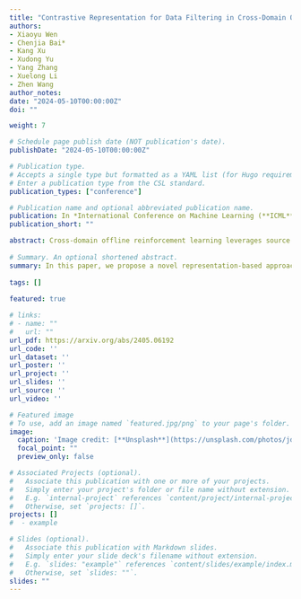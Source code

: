 ```yaml
---
title: "Contrastive Representation for Data Filtering in Cross-Domain Offline Reinforcement Learning."
authors:
- Xiaoyu Wen
- Chenjia Bai*
- Kang Xu
- Xudong Yu
- Yang Zhang
- Xuelong Li
- Zhen Wang
author_notes:
date: "2024-05-10T00:00:00Z"
doi: ""

weight: 7

# Schedule page publish date (NOT publication's date).
publishDate: "2024-05-10T00:00:00Z"

# Publication type.
# Accepts a single type but formatted as a YAML list (for Hugo requirements).
# Enter a publication type from the CSL standard.
publication_types: ["conference"]

# Publication name and optional abbreviated publication name.
publication: In *International Conference on Machine Learning (**ICML**)*, 2024
publication_short: ""

abstract: Cross-domain offline reinforcement learning leverages source domain data with diverse transition dynamics to alleviate the data requirement for the target domain. However, simply merging the data of two domains leads to performance degradation due to the dynamics mismatch. Existing methods address this problem by measuring the dynamics gap via domain classifiers while relying on the assumptions of the transferability of paired domains. In this paper, we propose a novel representation-based approach to measure the domain gap, where the representation is learned through a contrastive objective by sampling transitions from different domains. We show that such an objective recovers the mutual-information gap of transition functions in two domains without suffering from the unbounded issue of the dynamics gap in handling significantly different domains. Based on the representations, we introduce a data filtering algorithm that selectively shares transitions from the source domain according to the contrastive score functions. Empirical results on various tasks demonstrate that our method achieves superior performance, using only 10% of the target data to achieve 89.2% of the performance on 100% target dataset with state-of-the-art methods.
  
# Summary. An optional shortened abstract.
summary: In this paper, we propose a novel representation-based approach to measure the domain gap, where the representation is learned through a contrastive objective by sampling transitions from different domains.
  
tags: []
  
featured: true

# links:
# - name: ""
#   url: ""
url_pdf: https://arxiv.org/abs/2405.06192
url_code: ''
url_dataset: ''
url_poster: ''
url_project: ''
url_slides: ''
url_source: ''
url_video: ''

# Featured image
# To use, add an image named `featured.jpg/png` to your page's folder. 
image:
  caption: 'Image credit: [**Unsplash**](https://unsplash.com/photos/jdD8gXaTZsc)'
  focal_point: ""
  preview_only: false

# Associated Projects (optional).
#   Associate this publication with one or more of your projects.
#   Simply enter your project's folder or file name without extension.
#   E.g. `internal-project` references `content/project/internal-project/index.md`.
#   Otherwise, set `projects: []`.
projects: []
#  - example

# Slides (optional).
#   Associate this publication with Markdown slides.
#   Simply enter your slide deck's filename without extension.
#   E.g. `slides: "example"` references `content/slides/example/index.md`.
#   Otherwise, set `slides: ""`.
slides: ""
---
```

